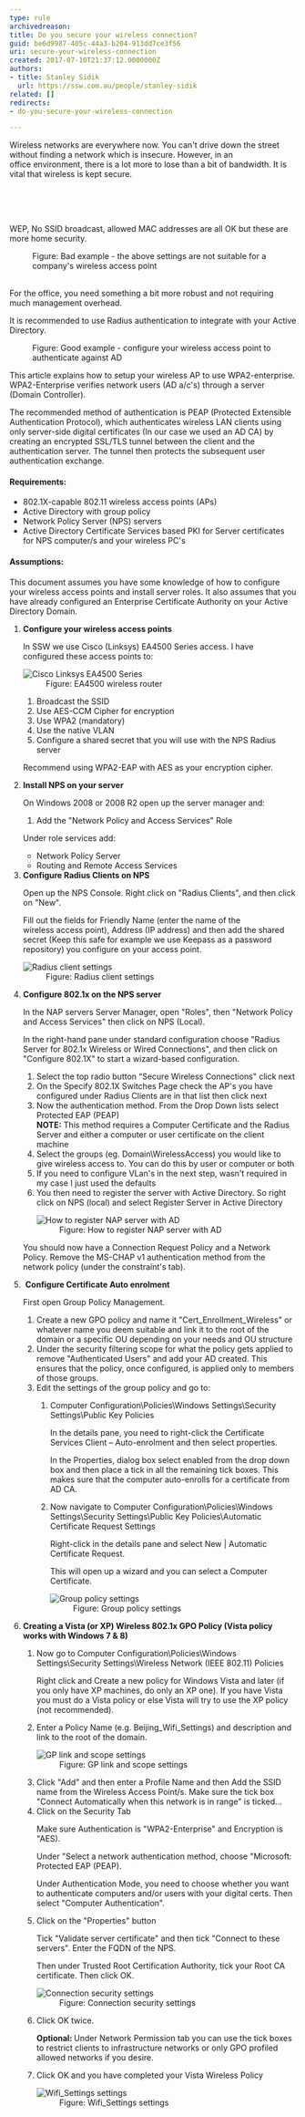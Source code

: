 ```yaml
---
type: rule
archivedreason: 
title: Do you secure your wireless connection?
guid: be6d9987-405c-44a3-b204-913dd7ce3f56
uri: secure-your-wireless-connection
created: 2017-07-10T21:37:12.0000000Z
authors:
- title: Stanley Sidik
  url: https://ssw.com.au/people/stanley-sidik
related: []
redirects:
- do-you-secure-your-wireless-connection

---
```



<p>Wireless networks are everywhere now. You can't drive down the street without finding a network which is&#160;insecure. However, in an office&#160;environment, there is a lot more to lose than a bit of bandwidth. It is vital that wireless is kept secure.​<br><br></p>
<br><excerpt class='endintro'></excerpt><br>
<p class="ssw15-rteElement-GreyBox">WEP, No SSID broadcast, allowed MAC addresses are all OK but these are more home security.</p><dd class="ssw15-rteElement-FigureBad">Figure&#58; Bad example - the above settings are not suitable for a company's wireless access point<br></dd><div> 
   <br> 
</div><p>For the office, you need something a bit more robust and not requiring much management overhead. <br></p><p class="ssw15-rteElement-GreyBox">It is recommended to use Radius authentication to integrate with your Active Directory.<br></p><div><dd class="ssw15-rteElement-FigureGood">Figure&#58; Good example - configure your wireless access point to authenticate against AD</dd><p>This article explains how to setup your wireless AP to use WPA2-enterprise. WPA2-Enterprise verifies network users (AD a/c's) through a server (Domain Controller).</p><p>The recommended method of authentication is PEAP (Protected Extensible Authentication Protocol), which authenticates wireless LAN clients using only server-side digital certificates (In our case we used an AD CA) by creating an encrypted SSL/TLS tunnel between the client and the authentication server. The tunnel then protects the subsequent user authentication exchange. <br></p><h4>Requirements&#58;</h4><ul><li>802.1X-capable 802.11 wireless access points (APs)</li><li>Active Directory with group policy</li><li>Network Policy Server (NPS) servers</li><li>Active Directory Certificate Services based PKI for Server certificates for NPS computer/s and your wireless PC's</li></ul><h4>Assumptions&#58;</h4><p>This document assumes you have some knowledge of how to configure your wireless access points and install server roles. It also assumes that you have already configured an Enterprise Certificate&#160;Authority&#160;on your Active Directory Domain.</p><ol><li>
         <strong>Configure your wireless access points</strong></li><p>In SSW we use Cisco (Linksys) EA4500 Series access. I have configured these access points&#160;to&#58;</p><dl class="image"><dt> <img src="https&#58;//www.ssw.com.au/ssw/standards/Rules/Images/wireless-router.jpg" alt="Cisco Linksys EA4500 Series" /> </dt><dd>Figure&#58;&#160;EA4500 wireless router</dd></dl><ol><li>Broadcast the SSID</li><li>Use AES-CCM Cipher for encryption</li><li>Use WPA2 (mandatory)</li><li>Use the native&#160;VLAN</li><li>Configure a shared secret that you will use with the NPS Radius server</li></ol><p>Recommend using WPA2-EAP with AES as your encryption cipher.</p><li>
         <strong>Install NPS on your server</strong></li><p>On Windows 2008 or 2008 R2 open up the server manager and&#58;</p><ol><li>Add the &quot;Network Policy and Access Services&quot; Role</li></ol><p>Under role services add&#58;</p><ul><li>Network Policy Server</li><li>Routing and Remote Access Services</li></ul><li>
         <strong>Configure Radius Clients on NPS</strong></li><p>Open up the NPS Console. Right click on &quot;Radius Clients&quot;, and then click on &quot;New&quot;.</p><p>Fill out the fields for Friendly Name (enter the name&#160;of the wireless&#160;access point), Address (IP address) and then add the shared secret (Keep this safe for example we use Keepass as a password repository) you configure on your access point.</p><dl class="image"><dt> <img src="https&#58;//www.ssw.com.au/ssw/standards/Rules/Images/radius-client-settings.jpg" alt="Radius client settings " /> <br> 
         </dt><dd>Figure&#58; Radius client settings</dd></dl><li>
         <strong>Configure 802.1x on the NPS server</strong></li><p>In the NAP servers Server Manager, open &quot;Roles&quot;, then &quot;Network Policy and Access Services&quot; then click on NPS (Local).</p><p>In the&#160;right-hand&#160;pane under standard configuration choose &quot;Radius Server for 802.1x Wireless or Wired Connections&quot;, and then click on &quot;Configure 802.1X&quot; to start a&#160;wizard-based&#160;configuration.</p><ol><li>Select the top radio button “Secure Wireless Connections&quot; click next</li><li>On the Specify&#160;802.1X&#160;Switches Page check the AP's you have configured under Radius Clients are in that list then click next</li><li>Now the authentication method. From the Drop Down lists select Protected EAP (PEAP)<br><strong>NOTE&#58;</strong>&#160;This method requires a Computer Certificate and the Radius Server and either a computer or user certificate on the client machine</li><li>Select the groups (eg. Domain\WirelessAccess) you would like to give wireless access to. You can do this by user or computer or both</li><li>If you need to configure VLan's in the next step, wasn't required in my case I just used the defaults</li><li>You then need to register the server with Active Directory. So right click on NPS (local) and select Register Server in Active Directory<br></li><dl class="image"><dt><img src="https&#58;//www.ssw.com.au/ssw/standards/Rules/Images/register-nap-server.jpg" alt="How to register NAP server with AD" /></dt><dd>Figure&#58; How to register NAP server with AD</dd></dl>
      </ol><p>You should now have a Connection Request&#160;Policy and a Network Policy. Remove the MS-CHAP v1 authentication method from the network policy (under the constraint's tab).</p><li>​ <strong>Configure Certificate Auto enrolment</strong></li><p>First open Group Policy Management.</p><ol><li>Create a new GPO policy and name it &quot;Cert_Enrollment_Wireless&quot; or whatever name you deem suitable and link it to the root of the domain or a specific OU depending on your needs and OU structure</li><li>Under the security filtering scope for what the policy gets applied to remove &quot;Authenticated Users&quot; and add your AD created. This ensures that the policy, once configured, is applied only to members of those groups.</li><li>Edit the settings of the group policy and go to&#58;</li><ol><li>Computer Configuration\Policies\Windows Settings\Security Settings\Public Key Policies</li><p>In the details&#160;pane, you need to&#160;right-click&#160;the Certificate Services Client –&#160;Auto-enrolment&#160;and then select properties.</p><p>In the&#160;Properties, dialog box select enabled from the drop down box and then place a tick in all the remaining tick boxes. This makes sure that the computer&#160;auto-enrolls&#160;for a certificate from AD CA.</p><li>Now navigate to Computer Configuration\Policies\Windows Settings\Security Settings\Public Key Policies\Automatic Certificate Request Settings</li><p>Right-click in the details pane and select New | Automatic Certificate Request.</p><p>This will open up a wizard and you can select a Computer Certificate.</p><dl class="image"><dt> <img src="https&#58;//www.ssw.com.au/ssw/standards/Rules/Images/group-policy-settings.jpg" alt="Group policy settings " /> </dt><dd>Figure&#58; Group policy settings</dd></dl></ol></ol><li>
         <strong>Creating a Vista (or XP) Wireless 802.1x GPO Policy (Vista policy works with Windows 7 &amp; 8)</strong></li><ol><li>Now go to Computer Configuration\Policies\Windows Settings\Security Settings\Wireless Network (IEEE 802.11) Policies</li><p>Right click and Create a new policy for Windows Vista and later (if you only have XP machines, do only an XP one). If you have Vista you must do a Vista policy or else Vista will try to use the XP policy (not recommended).</p><li>Enter a&#160;Policy&#160;Name (e.g. Beijing_Wifi_Settings) and description and link to the root of the domain.</li><dl class="image"><dt> <img src="https&#58;//www.ssw.com.au/ssw/standards/Rules/Images/gp-link-scope-settings.jpg" alt="GP link and scope settings" /> </dt><dd>Figure&#58; GP link and scope settings</dd></dl><li>Click &quot;Add&quot; and then enter a Profile Name and then Add the SSID name from the Wireless Access Point/s. Make sure the tick box &quot;Connect Automatically when this network is in range&quot; is ticked...</li><li>Click on the Security Tab</li><p>Make sure Authentication is &quot;WPA2-Enterprise&quot; and Encryption is &quot;AES).</p><p>Under &quot;Select a network authentication method, choose &quot;Microsoft&#58; Protected EAP (PEAP).</p><p>Under Authentication&#160;Mode, you need to choose whether you want to authenticate computers and/or users with your digital certs. Then select &quot;Computer Authentication&quot;.</p><li>Click on the &quot;Properties&quot; button</li><p>Tick &quot;Validate server certificate&quot; and then tick &quot;Connect to these servers&quot;. Enter the FQDN of the NPS.</p><p>Then under Trusted Root Certification Authority, tick your Root CA certificate. Then click OK.<br></p><dl class="image"><dt> <img src="https&#58;//www.ssw.com.au/ssw/standards/Rules/Images/connection-security-settings.jpg" alt="Connection security settings" /> </dt><dd>Figure&#58; Connection security settings</dd></dl><li>Click OK twice.</li><p>
            <strong>Optional&#58;&#160;</strong>Under Network Permission tab you can use the tick boxes to restrict clients to infrastructure networks or only GPO profiled allowed networks if you desire.</p><li>Click OK and you have completed your Vista Wireless Policy</li><dl class="image"><dt> <img src="https&#58;//www.ssw.com.au/ssw/standards/Rules/Images/wifi-settings.jpg" alt="Wifi_Settings settings" /> </dt><dd>Figure&#58; Wifi_Settings settings</dd></dl></ol></ol></div>


